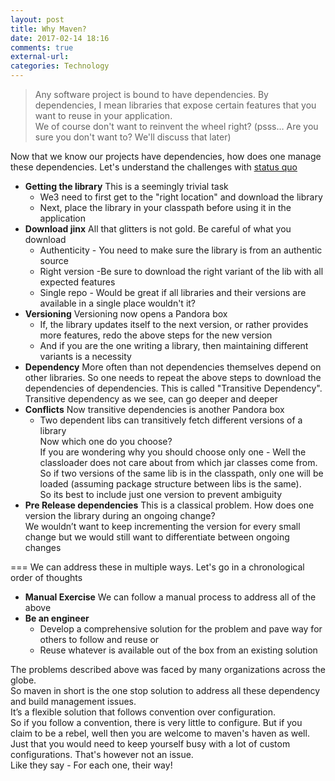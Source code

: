 ```yaml
---
layout: post
title: Why Maven?
date: 2017-02-14 18:16
comments: true
external-url:
categories: Technology
---
```


>Any software project is bound to have dependencies. By dependencies, I mean libraries that expose certain features that you want to reuse in your application.<br>
>We of course don't want to reinvent the wheel right? (psss… Are you sure you don't want to? We'll discuss that later)

Now that we know our projects have dependencies, how does one manage these dependencies.
Let's understand the challenges with [status quo](https://www.vocabulary.com/dictionary/status%20quo)
	
* **Getting the library**
This is a seemingly trivial task
  * We3 need to first get to the "right location" and download the library
  * Next, place the library in your classpath before using it in the application
* **Download jinx**
All that glitters is not gold. Be careful of what you download
  * Authenticity - You need to make sure the library is from an authentic source
  * Right version -Be sure to download the right variant of the lib with all expected features
  * Single repo - Would be great if all libraries and their versions are available in a single place wouldn't it?
* **Versioning**
Versioning now opens a Pandora box
  * If, the library updates itself to the next version, or rather provides more features, redo the above steps for the new version
  * And if you are the one writing a library, then maintaining different variants is a necessity
* **Dependency**
More often than not dependencies themselves depend on other libraries. So one needs to repeat the above steps to download the dependencies of dependencies.
This is called "Transitive Dependency". Transitive dependency as we see, can go deeper and deeper
* **Conflicts**
Now transitive dependencies is another Pandora box
  * Two dependent libs can transitively fetch different versions of a library<br>
  Now which one do you choose?<br>
  If you are wondering why you should choose only one - Well the classloader does not care about from which jar classes come from. So if two versions of the same lib is in the classpath, only one will be loaded (assuming package structure between libs is the same).<br>
So its best to include just one version to prevent ambiguity
*  **Pre Release dependencies**
This is a classical problem. How does one version the library during an ongoing change?<br>
We wouldn’t want to keep incrementing the version for every small change but we would still want to differentiate between ongoing changes

===
We can address these in multiple ways. Let's go in a chronological order of thoughts
* **Manual Exercise**
We can follow a manual process to address all of the above
* **Be an engineer**
  * Develop a comprehensive solution for the problem and pave way for others to follow and reuse or
  * Reuse whatever is available out of the box from an existing solution
	
The problems described above was faced by many organizations across the globe.<br>
So maven in short is the one stop solution to address all these dependency and build management issues.<br>
It’s a flexible solution that follows convention over configuration.<br>
So if you follow a convention, there is very little to configure. But if you claim to be a rebel, well then you are welcome to maven's haven as well. Just that you would need to keep yourself busy with a lot of custom configurations. That's however not an issue.<br>
Like they say - For each one, their way!

